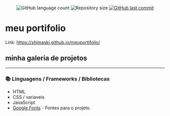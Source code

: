 <!-- ************************************* Baadges ********************************************* -->
<p align="center">
  <img alt="GitHub language count" src="https://img.shields.io/github/languages/count/shimaski/meuportifolio?color=%2304D361">

 <img alt="Repository size" src="https://img.shields.io/github/repo-size/shimaski/meuportifolio">

  <a href="https://github.com/tgmarinho/nlw1/commits/master">
    <img alt="GitHub last commit" src="https://img.shields.io/github/last-commit/shimaski/meuportifolio">
  </a>
</p>

<!-- ************************************* Título ********************************************* -->

<h1>meu portifolio</h1>

Link: https://shimaski.github.io/meuportifolio/
<!-- ************************************* Sobre o projeto ********************************************* -->

<h2 >  minha galeria de projetos </h2>


---

<h3>📚 Linguagens / Frameworks / Bibliotecas</h3>

* HTML
* CSS / variaveis
* JavaScript
* [Google Fonts](https://fonts.google.com/) - Fontes para o projeto.
